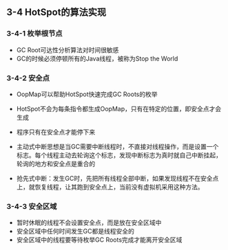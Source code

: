 ## 3-4 HotSpot的算法实现

### 3-4-1 枚举根节点

- GC Root可达性分析算法对时间很敏感
- GC的时候必须停顿所有的Java线程，被称为Stop the World





### 3-4-2 安全点

- OopMap可以帮助HotSpot快速完成GC Roots的枚举

- HotSpot不会为每条指令都生成OopMap，只有在特定的位置，即安全点才会生成

- 程序只有在安全点才能停下来

- 主动式中断思想是当GC需要中断线程时，不直接对线程操作，而是设置一个标志。每个线程主动去轮询这个标志，发现中断标志为真时就自己中断挂起，轮询的地方和安全点是重合的

- 抢先式中断：发生GC时，先把所有线程全部中断，如果发现线程不在安全点上，就恢复线程，让其跑到安全点上，当前没有虚拟机采用这种方法。

  

### 3-4-3 安全区域

- 暂时休眠的线程不会设置安全点，而是放在安全区域中
- 安全区域中任何时间发生GC都是线程安全的
- 安全区域中的线程要等待枚举GC Roots完成才能离开安全区域

